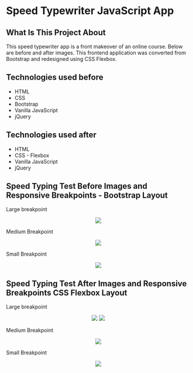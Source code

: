# Speed Typewriter JavaScript App

## What Is This Project About
This speed typewriter app is a front makeover of an online course. Below are before and after images. This frontend application was converted from Bootstrap and redesigned using CSS Flexbox. 

## Technologies used before
* HTML
* CSS
* Bootstrap
* Vanilla JavaScript
* jQuery

## Technologies used after
* HTML
* CSS - Flexbox
* Vanilla JavaScript
* jQuery

## Speed Typing Test Before Images and Responsive Breakpoints - Bootstrap Layout

<p>Large breakpoint</p>
<p align='center'>
    <img src='readme/images/beforebig.png'></img>
</p>

<p>Medium Breakpoint</p>
<p align='center'>
    <img src='readme/images/beforemedium.png'></img>
</p>

<p>Small Breakpoint</p>
<p align='center'>
    <img src='readme/images/beforesmall.png'></img>
</p>

## Speed Typing Test After Images and Responsive Breakpoints CSS Flexbox Layout

<p>Large breakpoint</p>
<p align='center'>
    <img src='readme/images/afterlargetop.png'></img>
    <img src='readme/images/afterlargebottom.png'></img>
</p>

<p>Medium Breakpoint</p>
<p align='center'>
    <img src='readme/images/aftermedium.png'></img>
</p>

<p>Small Breakpoint</p>
<p align='center'>
    <img src='readme/images/aftersmall.png'></img>
</p>

